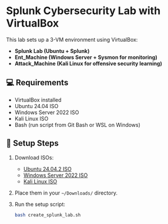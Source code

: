 # Splunk Cybersecurity Lab with VirtualBox

This lab sets up a 3-VM environment using VirtualBox:

- **Splunk Lab (Ubuntu + Splunk)**
- **Ent_Machine (Windows Server + Sysmon for monitoring)**
- **Attack_Machine (Kali Linux for offensive security learning)**

## 💻 Requirements

- VirtualBox installed
- Ubuntu 24.04 ISO
- Windows Server 2022 ISO
- Kali Linux ISO
- Bash (run script from Git Bash or WSL on Windows)

## 🚀 Setup Steps

1. Download ISOs:
   - [Ubuntu 24.04.2 ISO](https://releases.ubuntu.com/24.04/)
   - [Windows Server 2022 ISO](https://www.microsoft.com/en-us/evalcenter/)
   - [Kali Linux ISO](https://www.kali.org/get-kali/)

2. Place them in your `~/Downloads/` directory.

3. Run the setup script:
   ```bash
   bash create_splunk_lab.sh
